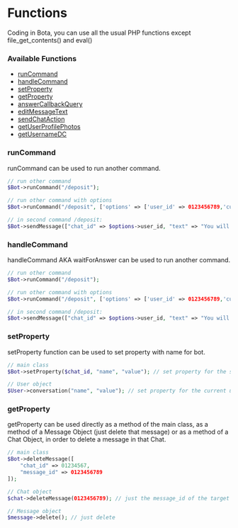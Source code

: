 # Functions

Coding in Bota, you can use all the usual PHP functions except file_get_contents() and eval()

### Available Functions
   * [runCommand](#runCommand)
   * [handleCommand](#handleCommand)
   * [setProperty](#setProperty)
   * [getProperty](#getProperty)
   * [answerCallbackQuery](#answercallbackquery)
   * [editMessageText](#editmessagetext)
   * [sendChatAction](#sendchataction)
   * [getUserProfilePhotos](#getuserprofilephotos)
   * [getUsernameDC](#getusernamedc)


### runCommand
runCommand can be used to run another command.  

```php
// run other command
$Bot->runCommand("/deposit");

// run other command with options
$Bot->runCommand("/deposit", ['options' => ['user_id' => 0123456789,'currency' => 'TRX']]);

// in second command /deposit:
$Bot->sendMessage(["chat_id" => $options->user_id, "text" => "You will deposit: " . $options->currency]);
```

### handleCommand
handleCommand AKA waitForAnswer can be used to run another command.  

```php
// run other command
$Bot->runCommand("/deposit");

// run other command with options
$Bot->runCommand("/deposit", ['options' => ['user_id' => 0123456789,'currency' => 'TRX']]);

// in second command /deposit:
$Bot->sendMessage(["chat_id" => $options->user_id, "text" => "You will deposit: " . $options->currency]);
```

### setProperty
setProperty function can be used to set property with name for bot.

```php
// main class
$Bot->setProperty($chat_id, "name", "value"); // set property for the specific user

// User object
$User->conversation("name", "value"); // set property for the current user
```


### getProperty
getProperty can be used directly as a method of the main class, as a method of a Message Object (just delete that message) or as a method of a Chat Object, in order to delete a message in that Chat.

```php
// main class
$Bot->deleteMessage([
    "chat_id" => 01234567,
    "message_id" => 0123456789
]);

// Chat object
$chat->deleteMessage(0123456789); // just the message_id of the target message

// Message object
$message->delete(); // just delete
```


